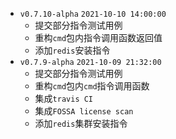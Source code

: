 - `v0.7.10-alpha`  `2021-10-10 14:00:00`
    - 提交部分指令测试用例
    - 重构`cmd`包内指令调用函数返回值
    - 添加`redis`安装指令
- `v0.7.9-alpha`  `2021-10-09 21:32:00`
    - 提交部分指令测试用例
    - 重构`cmd`包内`cmd`指令调用函数
    - 集成`travis CI`
    - 集成`FOSSA license scan`
    - 添加`redis`集群安装指令